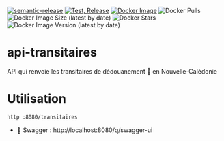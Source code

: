 [![semantic-release](https://img.shields.io/badge/%20%20%F0%9F%93%A6%F0%9F%9A%80-semantic--release-e10079.svg)](https://github.com/semantic-release/semantic-release)
[![Test, Release](https://github.com/opt-nc/api-transitaires/actions/workflows/test-release.yml/badge.svg)](https://github.com/opt-nc/api-transitaires/actions/workflows/test-release.yml)
[![Docker Image](https://img.shields.io/badge/docker-homepage-blue)](https://hub.docker.com/r/optnc/api-transitaires)
![Docker Pulls](https://img.shields.io/docker/pulls/optnc/api-transitaires)
![Docker Image Size (latest by date)](https://img.shields.io/docker/image-size/optnc/api-transitaires)
![Docker Stars](https://img.shields.io/docker/stars/optnc/api-transitaires)
![Docker Image Version (latest by date)](https://img.shields.io/docker/v/optnc/api-transitaires?arch=amd64&sort=date)

# api-transitaires

API qui renvoie les transitaires de dédouanement 🚢 en Nouvelle-Calédonie

# Utilisation

```sh
http :8080/transitaires
````

- 📖 Swagger : http://localhost:8080/q/swagger-ui